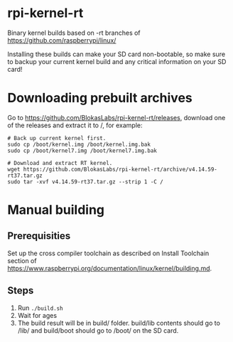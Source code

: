 # rpi-kernel-rt
Binary kernel builds based on -rt branches of https://github.com/raspberrypi/linux/

Installing these builds can make your SD card non-bootable, so make sure to backup your current kernel build and any critical information on your SD card!

# Downloading prebuilt archives

Go to https://github.com/BlokasLabs/rpi-kernel-rt/releases, download one of the releases
and extract it to /, for example:

```shell
# Back up current kernel first.
sudo cp /boot/kernel.img /boot/kernel.img.bak
sudo cp /boot/kernel7.img /boot/kernel7.img.bak

# Download and extract RT kernel.
wget https://github.com/BlokasLabs/rpi-kernel-rt/archive/v4.14.59-rt37.tar.gz
sudo tar -xvf v4.14.59-rt37.tar.gz --strip 1 -C /
```

# Manual building

## Prerequisities

Set up the cross compiler toolchain as described on Install Toolchain section of
https://www.raspberrypi.org/documentation/linux/kernel/building.md.

## Steps

1. Run `./build.sh`
1. Wait for ages
1. The build result will be in build/ folder. build/lib contents should go to /lib/
and build/boot should go to /boot/ on the SD card.
